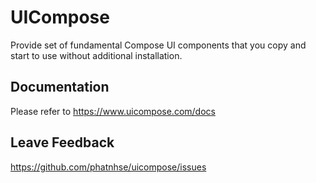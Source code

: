 # UICompose

Provide set of fundamental Compose UI components that you copy and start to use without additional installation.

## Documentation

Please refer to https://www.uicompose.com/docs

## Leave Feedback

https://github.com/phatnhse/uicompose/issues
